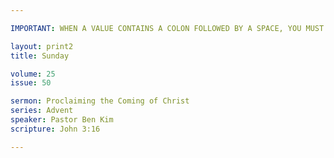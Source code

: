 ```yaml
---

IMPORTANT: WHEN A VALUE CONTAINS A COLON FOLLOWED BY A SPACE, YOU MUST USE &#58;

layout: print2
title: Sunday

volume: 25
issue: 50

sermon: Proclaiming the Coming of Christ
series: Advent
speaker: Pastor Ben Kim
scripture: John 3:16

---
```

